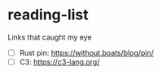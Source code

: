 # reading-list
Links that caught my eye

- [ ] Rust pin: https://without.boats/blog/pin/
- [ ] C3: https://c3-lang.org/
